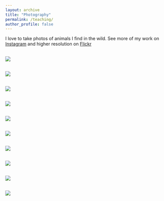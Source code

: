 ```yaml
---
layout: archive
title: "Photography"
permalink: /teaching/
author_profile: false
---
```


I love to take photos of animals I find in the wild. See more of my work on [Instagram](https://www.instagram.com/jadenvclark/) and higher resolution on [Flickr](https://www.flickr.com/photos/99187903@N04/)

 <br/><img src='/images/trioceros.jpg'>

 <br/><img src='/images/gorilla_portrait.jpeg'>

 <br/><img src='/images/elephant.jpeg'>

 <br/><img src='/images/rough_scale.png'>

 <br/><img src='/images/velvet_monkey.jpeg'>

 <br/><img src='/images/sniff.png'>

 <br/><img src='/images/nudibranch.jpeg'>

 <br/><img src='/images/calling.jpeg'>

 <br/><img src='/images/palmyra_birds.jpeg'>
 
 <br/><img src='/images/gorilla_fam.jpeg'>
